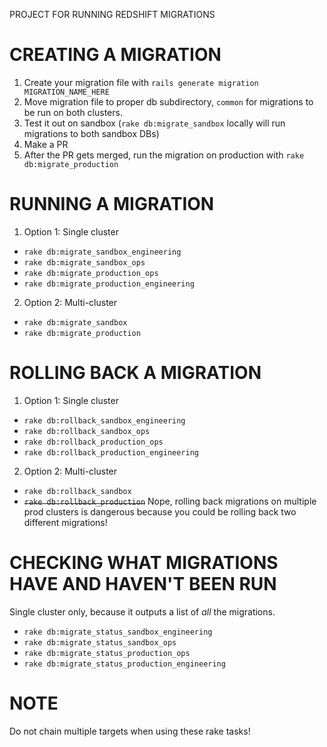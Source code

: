 PROJECT FOR RUNNING REDSHIFT MIGRATIONS

CREATING A MIGRATION
====================
1. Create your migration file with `rails generate migration MIGRATION_NAME_HERE`
2. Move migration file to proper db subdirectory, ```common``` for migrations to be run on both clusters.
3. Test it out on sandbox (`rake db:migrate_sandbox` locally will run migrations to both sandbox DBs)
4. Make a PR
5. After the PR gets merged, run the migration on production with `rake db:migrate_production`

RUNNING A MIGRATION
===================
1. Option 1: Single cluster
  - ```rake db:migrate_sandbox_engineering```
  - ```rake db:migrate_sandbox_ops```
  - ```rake db:migrate_production_ops```
  - ```rake db:migrate_production_engineering```
2. Option 2: Multi-cluster
  - ```rake db:migrate_sandbox```
  - ```rake db:migrate_production```

ROLLING BACK A MIGRATION
========================
1. Option 1: Single cluster
  - ```rake db:rollback_sandbox_engineering```
  - ```rake db:rollback_sandbox_ops```
  - ```rake db:rollback_production_ops```
  - ```rake db:rollback_production_engineering```
2. Option 2: Multi-cluster
  - ```rake db:rollback_sandbox```
  - ~~```rake db:rollback_production```~~ Nope, rolling back migrations on multiple prod clusters is dangerous because you could be rolling back two different migrations!

CHECKING WHAT MIGRATIONS HAVE AND HAVEN'T BEEN RUN
==================================================
Single cluster only, because it outputs a list of _all_ the migrations.
- ```rake db:migrate_status_sandbox_engineering```
- ```rake db:migrate_status_sandbox_ops```
- ```rake db:migrate_status_production_ops```
- ```rake db:migrate_status_production_engineering```


NOTE
====
Do not chain multiple targets when using these rake tasks!
